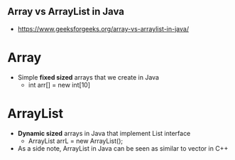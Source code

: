 ## Array vs ArrayList in Java
* https://www.geeksforgeeks.org/array-vs-arraylist-in-java/
# Array
* Simple **fixed sized** arrays that we create in Java
  * int arr[] = new int[10] 
# ArrayList
* **Dynamic sized** arrays in Java that implement List interface
  * ArrayList<Type> arrL = new ArrayList<Type>();
* As a side note, ArrayList in Java can be seen as similar to vector in C++
